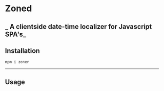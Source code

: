 # Zoned
_ A clientside date-time localizer for Javascript SPA's_
-----
## Installation
```js
npm i zoner
```

-----
## Usage
